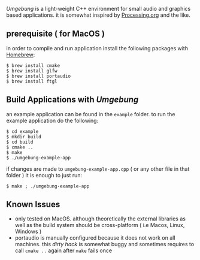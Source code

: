 *Umgebung* is a light-weight C++ environment for small audio and graphics based applications. it is somewhat inspired by [Processing.org](https://processing.org) and the like.

## prerequisite ( for MacOS )

in order to compile and run application install the following packages with [Homebrew](https://brew.sh):

```
$ brew install cmake
$ brew install glfw
$ brew install portaudio
$ brew install ftgl
```

## Build Applications with *Umgebung*

an example application can be found in the `example` folder. to run the example application do the following:

```
$ cd example
$ mkdir build
$ cd build
$ cmake ..
$ make
$ ./umgebung-example-app
```

if changes are made to `umgebung-example-app.cpp‌` ( or any other file in that folder ) it is enough to just run:

```
$ make ; ./umgebung-example-app
```

## Known Issues

- only tested on MacOS. although theoretically the external libraries as well as the build system should be cross-platform ( i.e Macos, Linux, Windows )
- portaudio is manually configured because it does not work on all machines. this *dirty hack* is somewhat buggy and sometimes requires to call `cmake ..` again after `make` fails once 